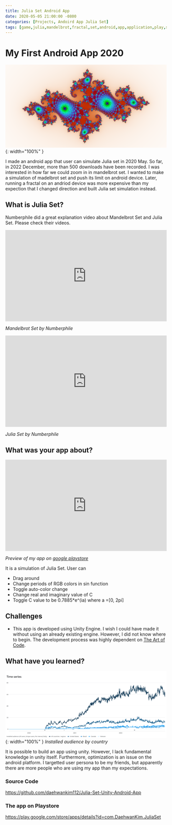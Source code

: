 ```yaml
---
title: Julia Set Android App
date: 2020-05-05 21:00:00 -0800
categories: [Projects, Andoird App Julia Set]
tags: [game,julia,mandelbrot,fractal,set,android,app,application,play,store,"2020",challenge,daehwan,kim,david]     # TAG names should always be lowercase
---
```


# My First Android App 2020

![Desktop View](/assets/images/julia/image1.png){: width="100%" }

I made an android app that user can simulate Julia set in 2020 May. So far, in 2022 December, more than 500 downloads have been recorded. I was interested in how far we could zoom in in mandelbrot set. I wanted to make a simulation of madelbrot set and push its limit on android device. Later, running a fractal on an andriod device was more expensive than my expection that I changed direction and built Julia set simulation instead.

## What is Julia Set?

Numberphile did a great explanation video about Mandelbrot Set and Julia Set. Please check their videos.
<div class = "video-container">
    <iframe width="560" height="315" src="https://www.youtube.com/embed/NGMRB4O922I" title="YouTube video player" frameborder="0" allow="accelerometer; autoplay; clipboard-write; encrypted-media; gyroscope; picture-in-picture" allowfullscreen></iframe>
</div>

_Mandelbrot Set by Numberphile_

<div class = "video-container">
    <iframe width="560" height="315" src="https://www.youtube.com/embed/oCkQ7WK7vuY" title="YouTube video player" frameborder="0" allow="accelerometer; autoplay; clipboard-write; encrypted-media; gyroscope; picture-in-picture" allowfullscreen></iframe>
</div>

_Julia Set by Numberphile_


## What was your app about?
<div class = "video-container">
    <iframe width="560" height="315" src="https://www.youtube.com/embed/9PoNSOJ1OT4" title="YouTube video player" frameborder="0" allow="accelerometer; autoplay; clipboard-write; encrypted-media; gyroscope; picture-in-picture" allowfullscreen></iframe>
</div>

_Preview of my app on <a href="https://play.google.com/store/apps/details?id=com.DaehwanKim.JuliaSet">google playstore</a>_

It is a simulation of Julia Set. User can
* Drag around
* Change periods of RGB colors in sin function
* Toggle auto-color change
* Change real and imaginary value of C
* Toggle C value to be 0.7885*e^(ia) where a =[0, 2pi]


## Challenges

* This app is developed using Unity Engine. I wish I could have made it without using an already existing engine. However, I did not know where to begin. The development process was highly dependent on <a href="https://youtu.be/kY7liQVPQSc">The Art of Code</a>.

## What have you learned?

![Desktop View](/assets/images/julia/image2.png){: width="100%" }
_Installed audience by country_

It is possible to build an app using unity. However, I lack fundamental knowledge in unity itself. Furthermore, optimization is an issue on the android platform. I targetted user persona to be my friends, but apparently there are more people who are using my app than my expectations.


### Source Code
<a href="https://github.com/daehwankim112/Julia-Set-Unity-Android-App">https://github.com/daehwankim112/Julia-Set-Unity-Android-App</a>

### The app on Playstore
<a href="https://play.google.com/store/apps/details?id=com.DaehwanKim.JuliaSet">https://play.google.com/store/apps/details?id=com.DaehwanKim.JuliaSet</a>

<style>
    .video-container {
        position: relative;
        padding-bottom: 56.25%; /* 16:9 */
        height: 0;
    }
    .video-container iframe {
        position: absolute;
        top: 0;
        left: 0;
        width: 100%;
        height: 100%;
    }


